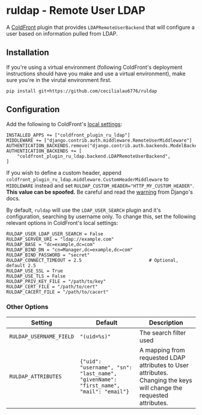 # ruldap - Remote User LDAP

A [ColdFront](https://coldfront.readthedocs.io/en/latest/) plugin that provides `LDAPRemoteUserBackend` that will configure a user based on information pulled from LDAP.

## Installation
If you're using a virtual environment (following ColdFront's deployment instructions should have you make and use a virtual environment), make sure you're in the virutal environment first.

`pip install git+https://github.com/cecilialau6776/ruldap`

## Configuration
Add the following to ColdFront's [local settings](https://coldfront.readthedocs.io/en/latest/config/#configuration-files):

```
INSTALLED_APPS += ["coldfront_plugin_ru_ldap"]
MIDDLEWARE += ["django.contrib.auth.middleware.RemoteUserMiddleware"]
AUTHENTICATION_BACKENDS.remove("django.contrib.auth.backends.ModelBackend")
AUTHENTICATION_BACKENDS += [
    "coldfront_plugin_ru_ldap.backend.LDAPRemoteUserBackend",
]
```
If you wish to define a custom header, append `coldfront_plugin_ru_ldap.middleware.CustomHeaderMiddleware` to `MIDDLEWARE` instead and set `RULDAP_CUSTOM_HEADER="HTTP_MY_CUSTOM_HEADER"`. **This value can be spoofed.** Be careful and read the [warning](https://docs.djangoproject.com/en/4.2/howto/auth-remote-user/#configuration) from Django's docs. 

By default, `ruldap` will use the `LDAP_USER_SEARCH` plugin and it's configuration, searching by username only. To change this, set the following relevant options in ColdFront's local settings:
```
RULDAP_USER_LDAP_USER_SEARCH = False
RULDAP_SERVER_URI = "ldap://example.com"
RULDAP_BASE = "dc=example,dc=com"
RULDAP_BIND_DN = "cn=Manager,dc=example,dc=com"
RULDAP_BIND_PASSWORD = "secret"
RULDAP_CONNECT_TIMEOUT = 2.5                         # Optional, default 2.5
RULDAP_USE_SSL = True
RULDAP_USE_TLS = False
RULDAP_PRIV_KEY_FILE = "/path/to/key"
RULDAP_CERT_FILE = "/path/to/cert"
RULDAP_CACERT_FILE = "/path/to/cacert"
```


### Other Options
| Setting                 | Default                              | Description              |
| ----------------------- | ------------------------------------ | ------------------------ |
| `RULDAP_USERNAME_FIELD` | `"(uid=%s)"`                         | The search filter used   |
| `RULDAP_ATTRIBUTES`     | `{"uid": "username", "sn": "last_name", "givenName": "first_name", "mail": "email"}` | A mapping from requested LDAP attributes to User attributes. Changing the keys will change the requested attributes. |

